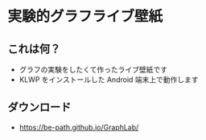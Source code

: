 # 実験的グラフライブ壁紙

## これは何？
- グラフの実験をしたくて作ったライブ壁紙です
- KLWP をインストールした Android 端末上で動作します

## ダウンロード
- https://be-path.github.io/GraphLab/
